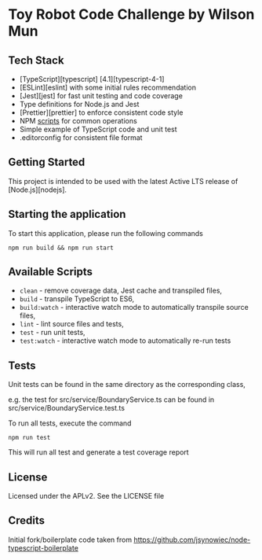 # Toy Robot Code Challenge by Wilson Mun

## Tech Stack
- [TypeScript][typescript] [4.1][typescript-4-1]
- [ESLint][eslint] with some initial rules recommendation
- [Jest][jest] for fast unit testing and code coverage
- Type definitions for Node.js and Jest
- [Prettier][prettier] to enforce consistent code style
- NPM [scripts](#available-scripts) for common operations
- Simple example of TypeScript code and unit test
- .editorconfig for consistent file format

## Getting Started

This project is intended to be used with the latest Active LTS release of [Node.js][nodejs].

## Starting the application
To start this application, please run the following commands

```
npm run build && npm run start
```

## Available Scripts

- `clean` - remove coverage data, Jest cache and transpiled files,
- `build` - transpile TypeScript to ES6,
- `build:watch` - interactive watch mode to automatically transpile source files,
- `lint` - lint source files and tests,
- `test` - run unit tests,
- `test:watch` - interactive watch mode to automatically re-run tests


## Tests

Unit tests can be found in the same directory as the corresponding class, 

e.g. the test for src/service/BoundaryService.ts can be found in src/service/BoundaryService.test.ts

To run all tests, execute the command
```
npm run test
```

This will run all test and generate a test coverage report

## License

Licensed under the APLv2. See the LICENSE file

## Credits
Initial fork/boilerplate code taken from https://github.com/jsynowiec/node-typescript-boilerplate